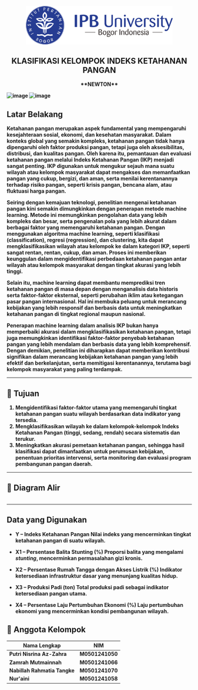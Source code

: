 <p align="center">
  <img src="https://raw.githubusercontent.com/zhrnisrina/NZcompetition/main/Logo-IPB-University-Horizontal-600x157.png" alt="Logo IPB University" width="400">
</p>

<h2 align="center">KLASIFIKASI KELOMPOK INDEKS
 KETAHANAN PANGAN</h2>

<p align="center">
  <b> **NEWTON**
</p>

![image](https://github.com/user-attachments/assets/7fcd1985-49c8-444e-8fda-444da36df7ff)
![image](https://github.com/user-attachments/assets/e25c2afd-29de-4ba9-9e47-3464a1b0894f)


## Latar Belakang

Ketahanan pangan merupakan aspek fundamental yang mempengaruhi kesejahteraan sosial, ekonomi, dan kesehatan masyarakat. Dalam konteks global yang semakin kompleks, ketahanan pangan tidak hanya dipengaruhi oleh faktor produksi pangan, tetapi juga oleh aksesibilitas, distribusi, dan kualitas pangan. Oleh karena itu, pemantauan dan evaluasi ketahanan pangan melalui **Indeks Ketahanan Pangan (IKP)** menjadi sangat penting. IKP digunakan untuk mengukur sejauh mana suatu wilayah atau kelompok masyarakat dapat mengakses dan memanfaatkan pangan yang cukup, bergizi, dan aman, serta menilai kerentanannya terhadap risiko pangan, seperti krisis pangan, bencana alam, atau fluktuasi harga pangan.

Seiring dengan kemajuan teknologi, penelitian mengenai ketahanan pangan kini semakin dimungkinkan dengan penerapan **metode machine learning**. Metode ini memungkinkan pengolahan data yang lebih kompleks dan besar, serta pengenalan pola yang lebih akurat dalam berbagai faktor yang memengaruhi ketahanan pangan. Dengan menggunakan algoritma machine learning, seperti **klasifikasi (classification)**, **regresi (regression)**, dan **clustering**, kita dapat mengklasifikasikan wilayah atau kelompok ke dalam kategori IKP, seperti sangat rentan, rentan, cukup, dan aman. Proses ini memberikan keunggulan dalam mengidentifikasi perbedaan ketahanan pangan antar wilayah atau kelompok masyarakat dengan tingkat akurasi yang lebih tinggi.

Selain itu, machine learning dapat membantu memprediksi tren ketahanan pangan di masa depan dengan menganalisis data historis serta faktor-faktor eksternal, seperti perubahan iklim atau ketegangan pasar pangan internasional. Hal ini membuka peluang untuk merancang kebijakan yang lebih responsif dan berbasis data untuk meningkatkan ketahanan pangan di tingkat regional maupun nasional.

Penerapan machine learning dalam analisis IKP bukan hanya memperbaiki akurasi dalam mengklasifikasikan ketahanan pangan, tetapi juga memungkinkan identifikasi faktor-faktor penyebab ketahanan pangan yang lebih mendalam dan berbasis data yang lebih komprehensif. Dengan demikian, penelitian ini diharapkan dapat memberikan kontribusi signifikan dalam merancang kebijakan ketahanan pangan yang lebih efektif dan berkelanjutan, serta memitigasi kerentanannya, terutama bagi kelompok masyarakat yang paling terdampak.


---

## 🎯 Tujuan

1. Mengidentifikasi faktor-faktor utama yang memengaruhi tingkat ketahanan pangan suatu wilayah berdasarkan data indikator yang tersedia.
2. Mengklasifikasikan wilayah ke dalam kelompok-kelompok Indeks Ketahanan Pangan (tinggi, sedang, rendah) secara sistematis dan terukur.
3. Meningkatkan akurasi pemetaan ketahanan pangan, sehingga hasil klasifikasi dapat dimanfaatkan untuk perumusan kebijakan, penentuan prioritas intervensi, serta monitoring dan evaluasi program pembangunan pangan daerah.
---

## 🔄 Diagram Alir

```

```

---

## Data yang Digunakan

* **Y – Indeks Ketahanan Pangan**
  Nilai indeks yang mencerminkan tingkat ketahanan pangan di suatu wilayah.

* **X1 – Persentase Balita Stunting (%)**
  Proporsi balita yang mengalami _stunting_, mencerminkan permasalahan gizi kronis.

* **X2 – Persentase Rumah Tangga dengan Akses Listrik (%)**
  Indikator ketersediaan infrastruktur dasar yang menunjang kualitas hidup.

* **X3 – Produksi Padi (ton)**
  Total produksi padi sebagai indikator ketersediaan pangan utama.

* **X4 – Persentase Laju Pertumbuhan Ekonomi (%)**
  Laju pertumbuhan ekonomi yang mencerminkan kondisi pembangunan wilayah.


## 👥 Anggota Kelompok

| Nama Lengkap                  | NIM         | 
|-------------------------------|-------------|
| Putri Nisrina Az-Zahra        | M0501241050 |
| Zamrah Mutmainnah             | M0501241066 |
| Nabillah Rahmatia Tangke      | M0501241070 |   
| Nur'aini                      | M0501241058 |
